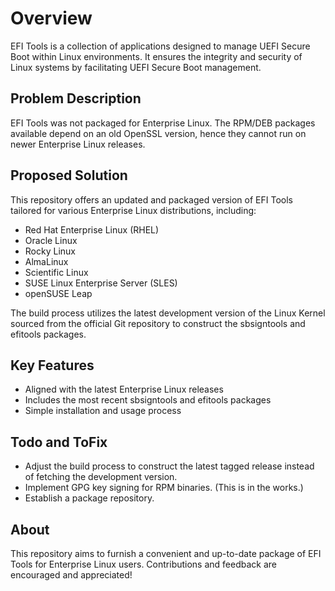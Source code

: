 # Overview

EFI Tools is a collection of applications designed to manage UEFI Secure Boot within Linux environments. It ensures the integrity and security of Linux systems by facilitating UEFI Secure Boot management.

## Problem Description

EFI Tools was not packaged for Enterprise Linux. The RPM/DEB packages available depend on an old OpenSSL version, hence they cannot run on newer Enterprise Linux releases.

## Proposed Solution

This repository offers an updated and packaged version of EFI Tools tailored for various Enterprise Linux distributions, including:

- Red Hat Enterprise Linux (RHEL)
- Oracle Linux
- Rocky Linux
- AlmaLinux
- Scientific Linux
- SUSE Linux Enterprise Server (SLES)
- openSUSE Leap

The build process utilizes the latest development version of the Linux Kernel sourced from the official Git repository to construct the sbsigntools and efitools packages.

## Key Features

- Aligned with the latest Enterprise Linux releases
- Includes the most recent sbsigntools and efitools packages
- Simple installation and usage process

## Todo and ToFix

- Adjust the build process to construct the latest tagged release instead of fetching the development version.
- Implement GPG key signing for RPM binaries. (This is in the works.)
- Establish a package repository.

## About

This repository aims to furnish a convenient and up-to-date package of EFI Tools for Enterprise Linux users. Contributions and feedback are encouraged and appreciated!
